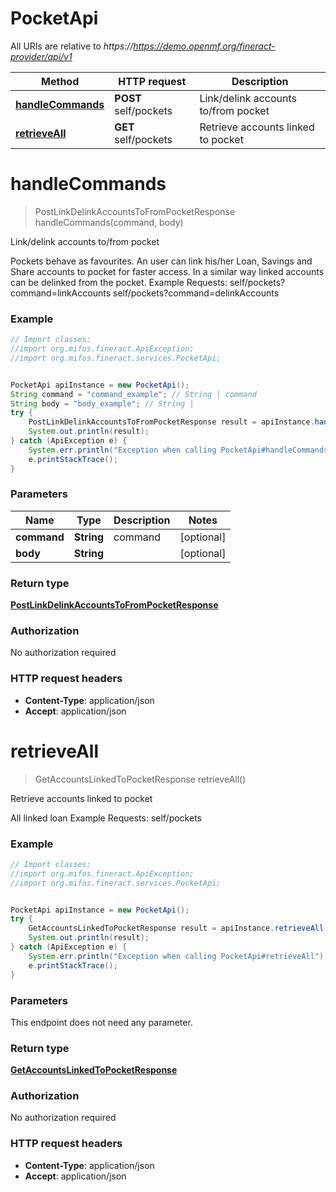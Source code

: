 # PocketApi

All URIs are relative to *https://https://demo.openmf.org/fineract-provider/api/v1*

Method | HTTP request | Description
------------- | ------------- | -------------
[**handleCommands**](PocketApi.md#handleCommands) | **POST** self/pockets | Link/delink accounts to/from pocket
[**retrieveAll**](PocketApi.md#retrieveAll) | **GET** self/pockets | Retrieve accounts linked to pocket


<a name="handleCommands"></a>
# **handleCommands**
> PostLinkDelinkAccountsToFromPocketResponse handleCommands(command, body)

Link/delink accounts to/from pocket

Pockets behave as favourites. An user can link his/her Loan, Savings and Share accounts to pocket for faster access. In a similar way linked accounts can be delinked from the pocket.  Example Requests:  self/pockets?command&#x3D;linkAccounts  self/pockets?command&#x3D;delinkAccounts

### Example
```java
// Import classes:
//import org.mifos.fineract.ApiException;
//import org.mifos.fineract.services.PocketApi;


PocketApi apiInstance = new PocketApi();
String command = "command_example"; // String | command
String body = "body_example"; // String | 
try {
    PostLinkDelinkAccountsToFromPocketResponse result = apiInstance.handleCommands(command, body);
    System.out.println(result);
} catch (ApiException e) {
    System.err.println("Exception when calling PocketApi#handleCommands");
    e.printStackTrace();
}
```

### Parameters

Name | Type | Description  | Notes
------------- | ------------- | ------------- | -------------
 **command** | **String**| command | [optional]
 **body** | **String**|  | [optional]

### Return type

[**PostLinkDelinkAccountsToFromPocketResponse**](PostLinkDelinkAccountsToFromPocketResponse.md)

### Authorization

No authorization required

### HTTP request headers

 - **Content-Type**: application/json
 - **Accept**: application/json

<a name="retrieveAll"></a>
# **retrieveAll**
> GetAccountsLinkedToPocketResponse retrieveAll()

Retrieve accounts linked to pocket

All linked loan  Example Requests:   self/pockets

### Example
```java
// Import classes:
//import org.mifos.fineract.ApiException;
//import org.mifos.fineract.services.PocketApi;


PocketApi apiInstance = new PocketApi();
try {
    GetAccountsLinkedToPocketResponse result = apiInstance.retrieveAll();
    System.out.println(result);
} catch (ApiException e) {
    System.err.println("Exception when calling PocketApi#retrieveAll");
    e.printStackTrace();
}
```

### Parameters
This endpoint does not need any parameter.

### Return type

[**GetAccountsLinkedToPocketResponse**](GetAccountsLinkedToPocketResponse.md)

### Authorization

No authorization required

### HTTP request headers

 - **Content-Type**: application/json
 - **Accept**: application/json

